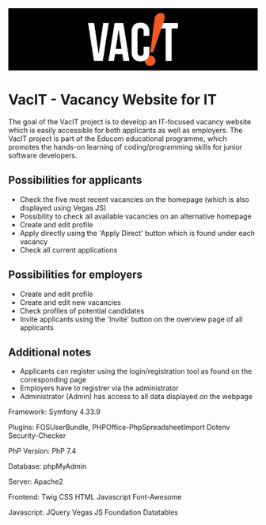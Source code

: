 <img src="public/assets/logo/Github_Image.png"/>

# VacIT - Vacancy Website for IT

The goal of the VacIT project is to develop an IT-focused vacancy website which is easily accessible for both applicants as well as employers. 
The VacIT project is part of the Educom educational programme, which promotes the hands-on learning of coding/programming skills for junior software developers. 

## Possibilities for applicants  

* Check the five most recent vacancies on the homepage (which is also displayed using Vegas JS)  
* Possibility to check all available vacancies on an alternative homepage  
* Create and edit profile  
* Apply directly using the 'Apply Direct' button which is found under each vacancy  
* Check all current applications 

## Possibilities for employers

* Create and edit profile  
* Create and edit new vacancies  
* Check profiles of potential candidates  
* Invite applicants using the 'Invite' button on the overview page of all applicants  

## Additional notes

* Applicants can register using the login/registration tool as found on the corresponding page
* Employers have to registrer via the administrator
* Administrator (Admin) has access to all data displayed on the webpage



Framework: 	Symfony 4.33.9

Plugins:	FOSUserBundle,
		PHPOffice-PhpSpreadsheetImport
		Dotenv	
		Security-Checker

PhP Version:	PhP 7.4

Database: 	phpMyAdmin

Server:		Apache2

Frontend:	Twig
		CSS
		HTML
		Javascript
		Font-Awesome

Javascript:	JQuery
		Vegas JS
		Foundation
		Datatables



	






